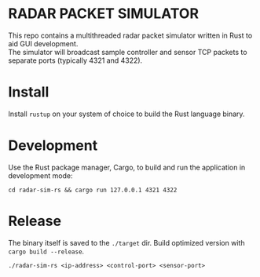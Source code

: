 # RADAR PACKET SIMULATOR
This repo contains a multithreaded radar packet simulator written in Rust to aid GUI development.    
The simulator will broadcast sample controller and sensor TCP packets to separate ports (typically 4321 and 4322). 

# Install  
Install `rustup` on your system of choice to build the Rust language binary. 

# Development  
Use the Rust package manager, Cargo, to build and run the application in development mode:  
```
cd radar-sim-rs && cargo run 127.0.0.1 4321 4322
```

# Release  
The binary itself is saved to the `./target` dir. Build optimized version with `cargo build --release`. 
```
./radar-sim-rs <ip-address> <control-port> <sensor-port>
```
